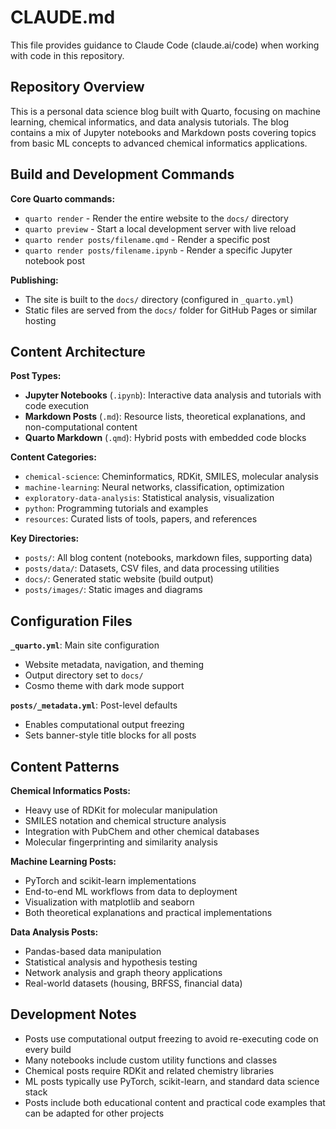 # CLAUDE.md

This file provides guidance to Claude Code (claude.ai/code) when working with code in this repository.

## Repository Overview

This is a personal data science blog built with Quarto, focusing on machine learning, chemical informatics, and data analysis tutorials. The blog contains a mix of Jupyter notebooks and Markdown posts covering topics from basic ML concepts to advanced chemical informatics applications.

## Build and Development Commands

**Core Quarto commands:**
- `quarto render` - Render the entire website to the `docs/` directory
- `quarto preview` - Start a local development server with live reload
- `quarto render posts/filename.qmd` - Render a specific post
- `quarto render posts/filename.ipynb` - Render a specific Jupyter notebook post

**Publishing:**
- The site is built to the `docs/` directory (configured in `_quarto.yml`)
- Static files are served from the `docs/` folder for GitHub Pages or similar hosting

## Content Architecture

**Post Types:**
- **Jupyter Notebooks** (`.ipynb`): Interactive data analysis and tutorials with code execution
- **Markdown Posts** (`.md`): Resource lists, theoretical explanations, and non-computational content
- **Quarto Markdown** (`.qmd`): Hybrid posts with embedded code blocks

**Content Categories:**
- `chemical-science`: Cheminformatics, RDKit, SMILES, molecular analysis
- `machine-learning`: Neural networks, classification, optimization
- `exploratory-data-analysis`: Statistical analysis, visualization
- `python`: Programming tutorials and examples
- `resources`: Curated lists of tools, papers, and references

**Key Directories:**
- `posts/`: All blog content (notebooks, markdown files, supporting data)
- `posts/data/`: Datasets, CSV files, and data processing utilities
- `docs/`: Generated static website (build output)
- `posts/images/`: Static images and diagrams

## Configuration Files

**`_quarto.yml`**: Main site configuration
- Website metadata, navigation, and theming
- Output directory set to `docs/`
- Cosmo theme with dark mode support

**`posts/_metadata.yml`**: Post-level defaults
- Enables computational output freezing
- Sets banner-style title blocks for all posts

## Content Patterns

**Chemical Informatics Posts:**
- Heavy use of RDKit for molecular manipulation
- SMILES notation and chemical structure analysis
- Integration with PubChem and other chemical databases
- Molecular fingerprinting and similarity analysis

**Machine Learning Posts:**
- PyTorch and scikit-learn implementations
- End-to-end ML workflows from data to deployment
- Visualization with matplotlib and seaborn
- Both theoretical explanations and practical implementations

**Data Analysis Posts:**
- Pandas-based data manipulation
- Statistical analysis and hypothesis testing
- Network analysis and graph theory applications
- Real-world datasets (housing, BRFSS, financial data)

## Development Notes

- Posts use computational output freezing to avoid re-executing code on every build
- Many notebooks include custom utility functions and classes
- Chemical posts require RDKit and related chemistry libraries
- ML posts typically use PyTorch, scikit-learn, and standard data science stack
- Posts include both educational content and practical code examples that can be adapted for other projects